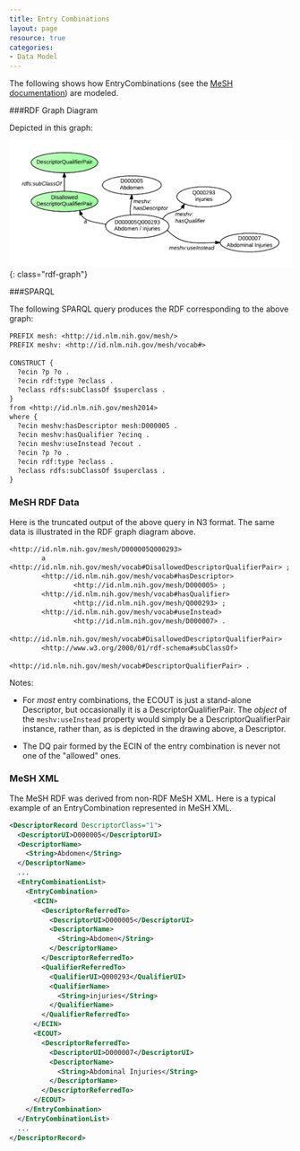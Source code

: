 ```yaml
---
title: Entry Combinations
layout: page
resource: true
categories:
- Data Model
---
```


The following shows how EntryCombinations (see the [MeSH documentation](http://www.nlm.nih.gov/mesh/xml_data_elements.html#EntryCombination)) are modeled.

###RDF Graph Diagram

Depicted in this graph:

![Entry Combinations RDF Graph Diagram](images/EntryCombinations.png){: class="rdf-graph"}

###SPARQL

The following <span class='invoke-sparql'>SPARQL query</span> produces the RDF corresponding
to the above graph:

```sparql
PREFIX mesh: <http://id.nlm.nih.gov/mesh/>
PREFIX meshv: <http://id.nlm.nih.gov/mesh/vocab#>

CONSTRUCT {
  ?ecin ?p ?o .
  ?ecin rdf:type ?eclass .
  ?eclass rdfs:subClassOf $superclass .
}
from <http://id.nlm.nih.gov/mesh2014>
where {
  ?ecin meshv:hasDescriptor mesh:D000005 .
  ?ecin meshv:hasQualifier ?ecinq .
  ?ecin meshv:useInstead ?ecout .
  ?ecin ?p ?o .
  ?ecin rdf:type ?eclass .
  ?eclass rdfs:subClassOf $superclass .
}
```



### MeSH RDF Data
Here is the truncated output of the above query in N3 format. The same data is illustrated in the RDF graph diagram above.
```
<http://id.nlm.nih.gov/mesh/D000005Q000293>
        a       <http://id.nlm.nih.gov/mesh/vocab#DisallowedDescriptorQualifierPair> ;
        <http://id.nlm.nih.gov/mesh/vocab#hasDescriptor>
                <http://id.nlm.nih.gov/mesh/D000005> ;
        <http://id.nlm.nih.gov/mesh/vocab#hasQualifier>
                <http://id.nlm.nih.gov/mesh/Q000293> ;
        <http://id.nlm.nih.gov/mesh/vocab#useInstead>
                <http://id.nlm.nih.gov/mesh/D000007> .

<http://id.nlm.nih.gov/mesh/vocab#DisallowedDescriptorQualifierPair>
        <http://www.w3.org/2000/01/rdf-schema#subClassOf>
                <http://id.nlm.nih.gov/mesh/vocab#DescriptorQualifierPair> .
```

Notes:

* For *most* entry combinations, the ECOUT is just a stand-alone Descriptor, but occasionally
  it is a DescriptorQualifierPair.  The *object* of the `meshv:useInstead` property would simply be a
  DescriptorQualifierPair instance, rather than, as is depicted in the drawing above, a Descriptor.

* The DQ pair formed by the ECIN of the entry combination is never
  not one of the "allowed" ones.


### MeSH XML

The MeSH RDF was derived from non-RDF MeSH XML. Here is a typical example of an EntryCombination represented in MeSH XML.

```xml
<DescriptorRecord DescriptorClass="1">
  <DescriptorUI>D000005</DescriptorUI>
  <DescriptorName>
    <String>Abdomen</String>
  </DescriptorName>
  ...
  <EntryCombinationList>
    <EntryCombination>
      <ECIN>
        <DescriptorReferredTo>
          <DescriptorUI>D000005</DescriptorUI>
          <DescriptorName>
            <String>Abdomen</String>
          </DescriptorName>
        </DescriptorReferredTo>
        <QualifierReferredTo>
          <QualifierUI>Q000293</QualifierUI>
          <QualifierName>
            <String>injuries</String>
          </QualifierName>
        </QualifierReferredTo>
      </ECIN>
      <ECOUT>
        <DescriptorReferredTo>
          <DescriptorUI>D000007</DescriptorUI>
          <DescriptorName>
            <String>Abdominal Injuries</String>
          </DescriptorName>
        </DescriptorReferredTo>
      </ECOUT>
    </EntryCombination>
  </EntryCombinationList>
  ...
</DescriptorRecord>
```


